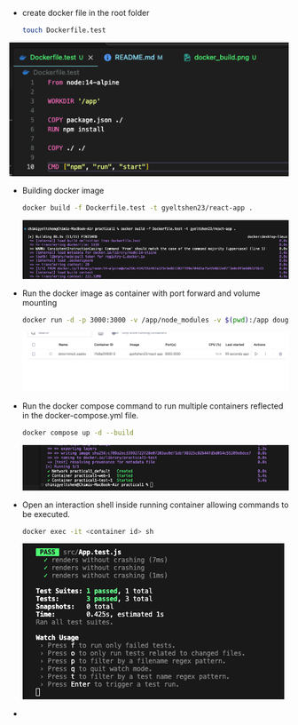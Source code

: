 - create docker file in the root folder

    ```sh
    touch Dockerfile.test
    ```


![docker file creeation](./image/file.png)

- Building docker image

    ```sh
    docker build -f Dockerfile.test -t gyeltshen23/react-app .
    ```
    ![build](./image/docker_build.png)

- Run the docker image as container with port forward and volume mounting

    ```sh
    docker run -d -p 3000:3000 -v /app/node_modules -v $(pwd):/app douglasswm/react-app
    ```

    ![container](./image/container.png)

- Run the docker compose command to run multiple containers reflected in the docker-compose.yml file.

    ```sh
    docker compose up -d --build
    ```

    ![docker-compose-command](./image/dockerCompose.png)

- Open an interaction shell inside running container allowing commands to be executed.

    ```sh
    docker exec -it <container id> sh
    ```

    ![container](./image/run.png)

- 